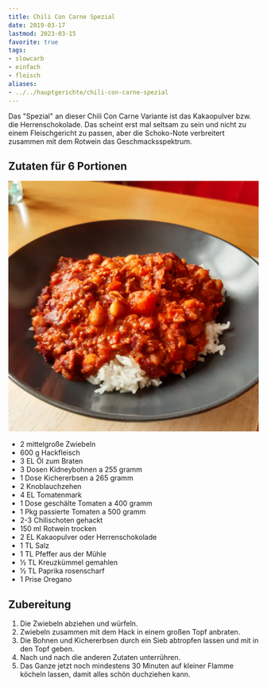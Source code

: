```yaml
---
title: Chili Con Carne Spezial
date: 2019-03-17
lastmod: 2023-03-15
favorite: true
tags:
- slowcarb
- einfach
- fleisch
aliases:
- ../../hauptgerichte/chili-con-carne-spezial
---
```


Das "Spezial" an dieser Chili Con Carne Variante ist das Kakaopulver bzw. die Herrenschokolade. Das scheint erst mal seltsam zu sein und nicht zu einem Fleischgericht zu passen, aber die Schoko-Note verbreitert zusammen mit dem Rotwein das Geschmacksspektrum.

## Zutaten für 6 Portionen
![Teller mit Chili Con Carne und Reis](/img/chili-con-carne-spezial.webp)

- 2         mittelgroße Zwiebeln
- 600 g     Hackfleisch
- 3 EL      Öl zum Braten
- 3 Dosen   Kidneybohnen a 255 gramm
- 1 Dose    Kichererbsen a 265 gramm
- 2         Knoblauchzehen
- 4 EL      Tomatenmark
- 1 Dose    geschälte Tomaten a 400 gramm
- 1 Pkg     passierte Tomaten a 500 gramm
- 2-3       Chilischoten gehackt
- 150 ml    Rotwein trocken
- 2 EL      Kakaopulver oder Herrenschokolade
- 1 TL      Salz
- 1 TL      Pfeffer aus der Mühle
- ½ TL      Kreuzkümmel gemahlen
- ½ TL      Paprika rosenscharf
- 1 Prise   Oregano

## Zubereitung
1. Die Zwiebeln abziehen und würfeln.
2. Zwiebeln zusammen mit dem Hack in einem großen Topf anbraten.
3. Die Bohnen und Kichererbsen durch ein Sieb abtropfen lassen und mit in den Topf geben.
4. Nach und nach die anderen Zutaten unterrühren.
5. Das Ganze jetzt noch mindestens 30 Minuten auf kleiner Flamme köcheln lassen, damit alles schön duchziehen kann.
